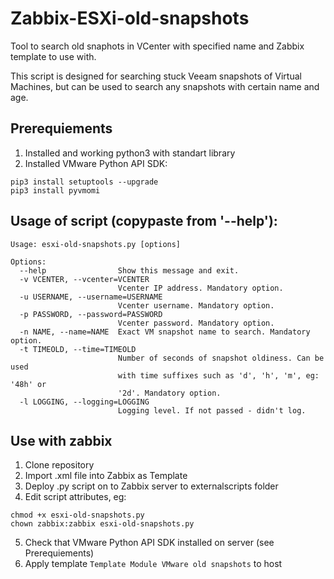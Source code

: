 # Zabbix-ESXi-old-snapshots

Tool to search old snaphots in VCenter with specified name and Zabbix template to use with.

This script is designed for searching stuck Veeam snapshots of Virtual Machines, but can be used to search any snapshots with certain name and age.

## Prerequiements

1) Installed and working python3 with standart library
2) Installed VMware Python API SDK:
```
pip3 install setuptools --upgrade
pip3 install pyvmomi
```

## Usage of script (copypaste from '--help'):

    Usage: esxi-old-snapshots.py [options]
    
    Options:
      --help                Show this message and exit.
      -v VCENTER, --vcenter=VCENTER
                            Vcenter IP address. Mandatory option.
      -u USERNAME, --username=USERNAME
                            Vcenter username. Mandatory option.
      -p PASSWORD, --password=PASSWORD
                            Vcenter password. Mandatory option.
      -n NAME, --name=NAME  Exact VM snapshot name to search. Mandatory option.
      -t TIMEOLD, --time=TIMEOLD
                            Number of seconds of snapshot oldiness. Can be used
                            with time suffixes such as 'd', 'h', 'm', eg: '48h' or
                            '2d'. Mandatory option.
      -l LOGGING, --logging=LOGGING
                            Logging level. If not passed - didn't log.
                            

## Use with zabbix

1) Clone repository
2) Import .xml file into Zabbix as Template
3) Deploy .py script on to Zabbix server to externalscripts folder
4) Edit script attributes, eg:
```
chmod +x esxi-old-snapshots.py
chown zabbix:zabbix esxi-old-snapshots.py
```
5) Check that VMware Python API SDK installed on server (see Prerequiements)
6) Apply template `Template Module VMware old snapshots` to host